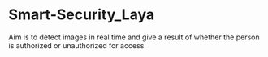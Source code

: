 # Smart-Security_Laya
Aim is to detect images in real time and give a result of whether the person is authorized or unauthorized for access.
